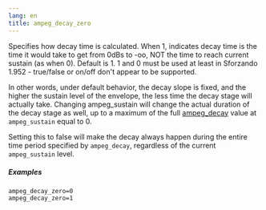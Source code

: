 ```yaml
---
lang: en
title: ampeg_decay_zero
---
```

Specifies how decay time is calculated. When 1, indicates decay time
is the time it would take to get from 0dBs to -oo, NOT the time to reach current
sustain (as when 0). Default is 1. 1 and 0 must be used at least in Sforzando
1.952 - true/false or on/off don't appear to be supported.

In other words, under default behavior, the decay slope is fixed, and the higher
the sustain level of the envelope, the less time the decay stage will actually
take. Changing ampeg_sustain will change the actual duration of the decay stage
as well, up to a maximum of the full [ampeg_decay]((eg_type)_decay) value at
`ampeg_sustain` equal to 0.

Setting this to false will make the decay always happen during the entire
time period specified by `ampeg_decay`, regardless of the current
`ampeg_sustain` level.

##### Examples

```
ampeg_decay_zero=0
ampeg_decay_zero=1
```
